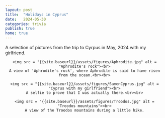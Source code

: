 ```yaml
---
layout: post
title:  "Holidays in Cyprus"
date:   2024-05-30
categories: trivia
publish: true
home: true
---
```


A selection of pictures from the trip to Cyrpus in May, 2024 with my girlfriend.

<center>

    <img src = "{{site.baseurl}}/assets/figures/Aphrodite.jpg" alt = "Aphrodite's rock"><br>
    A view of 'Aphrodite's rock', where Aphrodite is said to have risen from the ocean.<br><br>

    <img src = "{{site.baseurl}}/assets/figures/SamenCyprus.jpg" alt = "Cyprus with my girlfriend"><br>
    A selfie to prove that I was actually there.<br><br>

    <img src = "{{site.baseurl}}/assets/figures/Troodos.jpg" alt = "Troodos mountains"><br>
    A view of the Troodos mountains during a little hike.

</center>